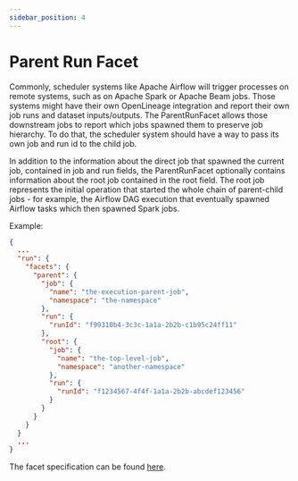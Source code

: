 ```yaml
---
sidebar_position: 4
---
```


# Parent Run Facet

Commonly, scheduler systems like Apache Airflow will trigger processes on remote systems, such as on Apache Spark or Apache Beam jobs. 
Those systems might have their own OpenLineage integration and report their own job runs and dataset inputs/outputs. 
The ParentRunFacet allows those downstream jobs to report which jobs spawned them to preserve job hierarchy. 
To do that, the scheduler system should have a way to pass its own job and run id to the child job.

In addition to the information about the direct job that spawned the current job, contained in job and run fields, the ParentRunFacet
optionally contains information about the root job contained in the root field.
The root job represents the initial operation that started the whole chain of parent-child jobs - for example, the 
Airflow DAG execution that eventually spawned Airflow tasks which then spawned Spark jobs.

Example: 

```json
{
  ...
  "run": {
    "facets": {
      "parent": {
        "job": {
          "name": "the-execution-parent-job", 
          "namespace": "the-namespace"
        },
        "run": {
          "runId": "f99310b4-3c3c-1a1a-2b2b-c1b95c24ff11"
        },
        "root": {
          "job": {
            "name": "the-top-level-job",
            "namespace": "another-namespace"
          },
          "run": {
            "runId": "f1234567-4f4f-1a1a-2b2b-abcdef123456"
          }
        }
      }
    }
  }
  ...
}
```

The facet specification can be found [here](https://openlineage.io/spec/facets/1-1-0/ParentRunFacet.json).